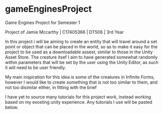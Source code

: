 # gameEnginesProject
Game Engines Project for Semester 1

Project of Jamie Mccarthy | C17405366 | DT508 | 3rd Year

In this project i will be aiming to create an entity that will travel around a set point or object 
that can be placed in the world, so as to make it easy for the project to be used as a downloadable
assest, similar to those in the Unity Asset Store. The creature itsef I aim to have generated
somewhat randomly within parameters that will be set by the user using the Unity Editor, as such it
will need to be user friendly.

My main inspiration for this idea is some of the creatures in Infinite Forms, however I would like to
create something that is not too similar to them, and not too disimilar either, in fitting with the
brief

I have yet to source many tutorials for this project work, instead working based on my exosting unity 
experience. Any tutorials I use will be pasted below.
